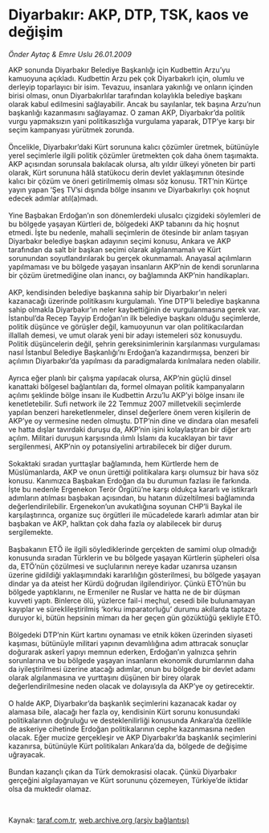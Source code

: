 # Diyarbakır: AKP, DTP, TSK, kaos ve değişim

*Önder Aytaç & Emre Uslu 26.01.2009*

<div class="taraf_structure_2col_1zq">
<div class="margen_n">



 <p>AKP sonunda Diyarbakır Belediye Başkanlığı için Kudbettin Arzu’yu kamuoyuna açıkladı. Kudbettin Arzu pek çok Diyarbakırlı için, olumlu ve derleyip toparlayıcı bir isim. Tevazuu, insanlara yakınlığı ve onların içinden birisi olması, onun Diyarbakırlılar tarafından kolaylıkla belediye başkanı olarak kabul edilmesini sağlayabilir. Ancak bu sayılanlar, tek başına Arzu’nun başkanlığı kazanmasını sağlayamaz. O zaman AKP, Diyarbakır’da politik vurgu yapmaksızın yani politikasızlığa vurgulama yaparak, DTP’ye karşı bir seçim kampanyası yürütmek zorunda. <br/><br/>Öncelikle, Diyarbakır’daki Kürt sorununa kalıcı çözümler üretmek, bütünüyle yerel seçimlerle ilgili politik çözümler üretmekten çok daha önem taşımakta. AKP açısından sorunsala bakılacak olursa, altı yıldır ülkeyi yöneten bir parti olarak, Kürt sorununa hâlâ statükocu derin devlet yaklaşımının ötesinde kalıcı bir çözüm ve öneri getirilmemiş olması söz konusu. TRT’nin Kürtçe yayın yapan ‘Şeş TV’si dışında bölge insanını ve Diyarbakırlıyı çok hoşnut edecek adımlar atıl(a)madı. <br/><br/>Yine Başbakan Erdoğan’ın son dönemlerdeki ulusalcı çizgideki söylemleri de bu bölgede yaşayan Kürtleri de, bölgedeki AKP tabanını da hiç hoşnut etmedi. İşte bu nedenle, mahalli seçimlerin de ötesinde bir anlam taşıyan Diyarbakır belediye başkan adayının seçimi konusu, Ankara ve AKP tarafından da salt bir başkan seçimi olarak algılanmamalı ve Kürt sorunundan soyutlandırılarak bu gerçek okunmamalı. Anayasal açılımların yapılmaması ve bu bölgede yaşayan insanların AKP’nin de kendi sorunlarına bir çözüm üretmediğine olan inancı, oy bağlamında AKP’nin handikapları. <br/><br/>AKP, kendisinden belediye başkanına sahip bir Diyarbakır’ın neleri kazanacağı üzerinde politikasını kurgulamalı. Yine DTP’li belediye başkanına sahip olmakla Diyarbakır’ın neler kaybettiğinin de vurgulanmasına gerek var. İstanbul’da Recep Tayyip Erdoğan’ın ilk belediye başkanı olduğu seçimlerde, politik düşünce ve görüşler değil, kamuoyunun var olan politikacılardan illallah demesi, ve umut olarak yeni bir adayı istemeleri söz konusuydu. Politik düşüncelerin değil, şehrin gereksinimlerinin karşılanması vurgulaması nasıl İstanbul Belediye Başkanlığı’nı Erdoğan’a kazandırmışsa, benzeri bir açılımın Diyarbakır’da yapılması da paradigmalarda kırılmalara neden olabilir. <br/><br/>Ayrıca eğer planlı bir çalışma yapılacak olursa, AKP’nin güçlü dinsel kanattaki bölgesel bağlantıları da, formel olmayan politik kampanyaların açılımı şeklinde bölge insanı ile Kudbettin Arzu’lu AKP’yi bölge insanı ile kenetletebilir. Sufi network ile 22 Temmuz 2007 milletvekili seçimlerde yapılan benzeri hareketlenmeler, dinsel değerlere önem veren kişilerin de AKP’ye oy vermesine neden olmuştu. DTP’nin dine ve dindara olan mesafeli ve hatta dışlar tavırdaki duruşu da, AKP’nin işini kolaylaştıran bir diğer artı açılım. Militari duruşun karşısında ılımlı İslamı da kucaklayan bir tavır sergilenmesi, AKP’nin oy potansiyelini artırabilecek bir diğer durum. <br/><br/>Sokaktaki sıradan yurttaşlar bağlamında, hem Kürtlerde hem de Müslümanlarda, AKP ve onun ürettiği politikalara karşı olumsuz bir hava söz konusu. Kanımızca Başbakan Erdoğan da bu durumun fazlası ile farkında. İşte bu nedenle Ergenekon Terör Örgütü’ne karşı oldukça kararlı ve istikrarlı adımların atılması başbakan açısından, bu hatanın düzeltilmesi bağlamında değerlendirilebilir. Ergenekon’un avukatlığına soyunan CHP’li Baykal ile karşılaştırınca, organize suç örgütleri ile mücadelede kararlı adımlar atan bir başbakan ve AKP, halktan çok daha fazla oy alabilecek bir duruş sergilemekte. <br/><br/>Başbakanın ETÖ ile ilgili söylediklerinde gerçekten de samimi olup olmadığı konusunda sıradan Türklerin ve bu bölgede yaşayan Kürtlerin şüpheleri olsa da, ETÖ’nün çözülmesi ve suçlularının nereye kadar uzanırsa uzansın üzerine gidildiği yaklaşımındaki kararlılığın gösterilmesi, bu bölgede yaşayan dindar ya da ateist her Kürdü doğrudan ilgilendiriyor. Çünkü ETÖ’nün bu bölgede yaptıklarını, ne Ermeniler ne Ruslar ve hatta ne de bir düşman kuvveti yaptı. Binlerce ölü, yüzlerce fail-i meçhul, cesedi bile bulunamayan kayıplar ve süreklileştirilmiş ‘korku imparatorluğu’ durumu akıllarda taptaze duruyor ki, bütün hepsinin mimarı da her geçen gün gözüktüğü şekliyle ETÖ. <br/><br/>Bölgedeki DTP’nin Kürt kartını oynaması ve etnik köken üzerinden siyaseti kaşıması, bütünüyle militari yapının devamlılığına adım attıracak sonuçlar doğurarak askerî yapıyı memnun ederken, Erdoğan’ın yalnızca şehrin sorunlarına ve bu bölgede yaşayan insanların ekonomik durumlarının daha da iyileştirilmesi üzerine atacağı adımlar, onun bu bölgede bir devlet adamı olarak algılanmasına ve yurttaşını düşünen bir birey olarak değerlendirilmesine neden olacak ve dolayısıyla da AKP’ye oy getirecektir. <br/><br/>O halde AKP, Diyarbakır’da başkanlık seçimlerini kazanacak kadar oy alamasa bile, alacağı her fazla oy, kendisinin Kürt sorunu konusundaki politikalarının doğruluğu ve desteklenilirliği konusunda Ankara’da özellikle de askeriye cihetinde Erdoğan politikalarının cephe kazanmasına neden olacak. Eğer mucize gerçekleşir ve AKP Diyarbakır’da başkanlık seçimlerini kazanırsa, bütünüyle Kürt politikaları Ankara’da da, bölgede de değişime uğrayacak. <br/><br/>Bundan kazançlı çıkan da Türk demokrasisi olacak. Çünkü Diyarbakır gerçeğini algılayamayan ve Kürt sorununu çözemeyen, Türkiye’de iktidar olsa da muktedir olamaz.</p>

<br/>


<div id="taraf_not">
</div>

</div>


</div>

Kaynak: [taraf.com.tr](http://www.taraf.com.tr:80/makale/3723.htm), [web.archive.org (arşiv bağlantısı)](http://web.archive.org/web/20090307014122/http://www.taraf.com.tr:80/makale/3723.htm)
